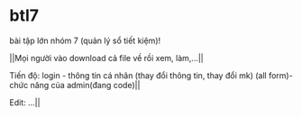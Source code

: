 # btl7
bài tập lớn nhóm 7 (quản lý sổ tiết kiệm)!

||Mọi người vào download cả file về rồi xem, làm,...||

Tiến độ: login - thông tin cá nhân (thay đổi thông tin, thay đổi mk) (all form)- chức năng của admin(đang code)||

Edit: ...||
